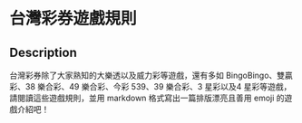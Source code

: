 # 台灣彩券遊戲規則

## Description

台灣彩券除了大家熟知的大樂透以及威力彩等遊戲，還有多如 BingoBingo、雙贏彩、38 樂合彩、49 樂合彩、今彩 539、39 樂合彩、3 星彩以及4 星彩等遊戲，請閱讀這些遊戲規則，並用 markdown 格式寫出一篇排版漂亮且善用 emoji 的遊戲介紹吧！
